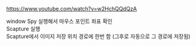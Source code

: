 https://www.youtube.com/watch?v=w2HchQQdQzA   

window Spy 실행해서 마우스 포인트 좌표 확인   
Scapture 실행   
Scapture에서 이미지 저장 위치 경로에 한번 함 (그후로 자동으로 그 경로에 저장됨)   
